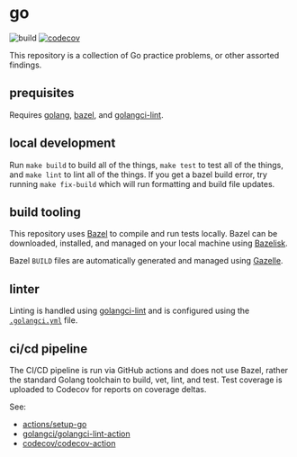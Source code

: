 # go

![build](https://github.com/colin-valentini/go/actions/workflows/build.yml/badge.svg?branch=main)
[![codecov](https://codecov.io/gh/colin-valentini/go/branch/main/graph/badge.svg?token=EZ72S8AIU9)](https://codecov.io/gh/colin-valentini/go)

This repository is a collection of Go practice problems, or other assorted findings.

## prequisites

Requires [golang](https://formulae.brew.sh/formula/go#default),
[bazel](https://bazel.build/install/bazelisk), and
[golangci-lint](https://golangci-lint.run/usage/install/#macos).

## local development

Run `make build` to build all of the things, `make test` to test all of the
things, and `make lint` to lint all of the things. If you get a bazel build
error, try running `make fix-build` which will run formatting and build file
updates. 

## build tooling

This repository uses [Bazel](https://bazel.build/) to compile and run tests
locally. Bazel can be downloaded, installed, and managed on your local machine
using [Bazelisk](https://github.com/bazelbuild/bazelisk).

Bazel `BUILD` files are automatically generated and managed using
[Gazelle](https://github.com/bazelbuild/bazel-gazelle).

## linter

Linting is handled using [golangci-lint](https://golangci-lint.run/) and is
configured using the [`.golangci.yml`](.golangci.yml) file.

## ci/cd pipeline

The CI/CD pipeline is run via GitHub actions and does not use Bazel, rather the
standard Golang toolchain to build, vet, lint, and test. Test coverage is
uploaded to Codecov for reports on coverage deltas.

See:
- [actions/setup-go](actions/setup-go)
- [golangci/golangci-lint-action](https://github.com/golangci/golangci-lint-action)
- [codecov/codecov-action](https://github.com/codecov/codecov-action)


